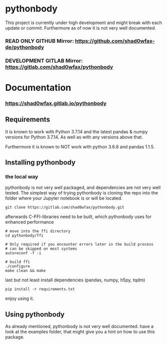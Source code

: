 # pythonbody
This project is currently under high development and might break with each update or commit. Furthermore as of now it is not very well documented.

### READ ONLY GITHUB Mirror: https://github.com/shad0wfax-de/pythonbody
### DEVELOPMENT GITLAB Mirror: https://gitlab.com/shad0wfax/pythonbody

# Documentation
### https://shad0wfax.gitlab.io/pythonbody

## Requirements
It is known to work with Python 3.7.14 and the latest pandas & numpy versions for Python 3.7.14. As well as with any versions above that.

Furthermore it is known to NOT work with python 3.6.8 and pandas 1.1.5.

## Installing pythonbody

### the local way

pythonbody is not very well packaged, and dependencies are not very well tested. The simplest way of trying pythonbody is cloning the repo into the folder where your Jupyter notebook is or will be located.

    git clone https://gitlab.com/shad0wfax/pythonbody.git

afterwards C-FFI-libraries need to be built, which pythonbody uses for enhanced performance

    # move into the ffi directory
    cd pythonbody/ffi

    # Only required if you encounter errors later in the build process
    # can be skipped on most systems
    autoreconf -f -i

    # build ffi
    ./configure
    make clean && make

last but not least install dependencies (pandas, numpy, h5py, tqdm)

    pip install -r requirements.txt

enjoy using it.

## Using pythonbody

As already mentioned, pythonbody is not very well documented. have a look at the examples folder, that might give you a hint on how to use this package.
